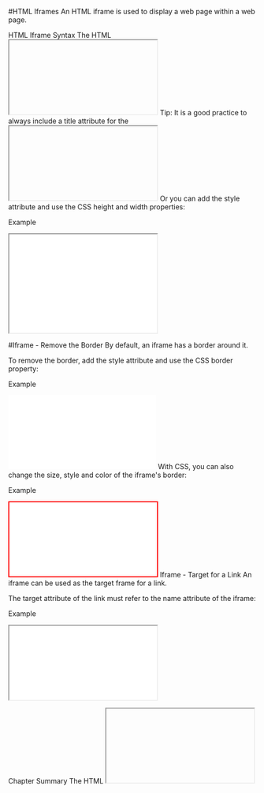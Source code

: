 #HTML Iframes
An HTML iframe is used to display a web page within a web page.

HTML Iframe Syntax
The HTML <iframe> tag specifies an inline frame.

An inline frame is used to embed another document within the current HTML document.

Syntax
<iframe src="url" title="description"></iframe>
Tip: It is a good practice to always include a title attribute for the <iframe>. This is used by screen readers to read out what the content of the iframe is.

Iframe - Set Height and Width
Use the height and width attributes to specify the size of the iframe.

The height and width are specified in pixels by default:

Example
<iframe src="demo_iframe.htm" height="200" width="300" title="Iframe Example"></iframe>
Or you can add the style attribute and use the CSS height and width properties:

Example
<iframe src="demo_iframe.htm" style="height:200px;width:300px;" title="Iframe Example"></iframe>

#Iframe - Remove the Border
By default, an iframe has a border around it.

To remove the border, add the style attribute and use the CSS border property:

Example
<iframe src="demo_iframe.htm" style="border:none;" title="Iframe Example"></iframe>
With CSS, you can also change the size, style and color of the iframe's border:

Example
<iframe src="demo_iframe.htm" style="border:2px solid red;" title="Iframe Example"></iframe>
Iframe - Target for a Link
An iframe can be used as the target frame for a link.

The target attribute of the link must refer to the name attribute of the iframe:

Example
<iframe src="demo_iframe.htm" name="iframe_a" title="Iframe Example"></iframe>


Chapter Summary
The HTML <iframe> tag specifies an inline frame
The src attribute defines the URL of the page to embed
Always include a title attribute (for screen readers)
The height and width attributes specify the size of the iframe
Use border:none; to remove the border around the iframe

#HTML iframe Tag
Tag	Description
<iframe>	Defines an inline frame

#HTML JavaScript
JavaScript makes HTML pages more dynamic and interactive.

Example
My First JavaScript
Click me to display Date and Time

<!DOCTYPE html>
<html>
<body>

<h1>My First JavaScript</h1>

<button type="button"
onclick="document.getElementById('demo').innerHTML = Date()">
Click me to display Date and Time.</button>

<p id="demo"></p>

</body>
</html> 

#The HTML <script> Tag
The HTML <script> tag is used to define a client-side script (JavaScript).

The <script> element either contains script statements, or it points to an external script file through the src attribute.

Common uses for JavaScript are image manipulation, form validation, and dynamic changes of content.

To select an HTML element, JavaScript most often uses the document.getElementById() method.

This JavaScript example writes "Hello JavaScript!" into an HTML element with id="demo": 

<!DOCTYPE html>
<html>
<body>

<h2>Use JavaScript to Change Text</h2>
<p>This example writes "Hello JavaScript!" into an HTML element with id="demo":</p>

<p id="demo"></p>

<script>
document.getElementById("demo").innerHTML = "Hello JavaScript!";
</script> 

</body>
</html> 

#A Taste of JavaScript
Here are some examples of what JavaScript can do:
<!DOCTYPE html>
<html>
<body>

<h1>My First JavaScript</h1>

<p>JavaScript can change the content of an HTML element:</p>

<button type="button" onclick="myFunction()">Click Me!</button>

<p id="demo">This is a demonstration.</p>

<script>
function myFunction() { 
  document.getElementById("demo").innerHTML = "Hello JavaScript!";
}
</script>

</body>
</html>

<!DOCTYPE html>
<html>
<body>

<h1>My First JavaScript</h1>

<p id="demo">JavaScript can change the style of an HTML element.</p>

<script>
function myFunction() {
  document.getElementById("demo").style.fontSize = "25px"; 
  document.getElementById("demo").style.color = "red";
  document.getElementById("demo").style.backgroundColor = "yellow";        
}
</script>

<button type="button" onclick="myFunction()">Click Me!</button>

</body>
</html>


<!DOCTYPE html>
<html>
<body>

<h1>My First JavaScript</h1>
<p>Here, a JavaScript changes the value of the src (source) attribute of an image.</p>

<script>
function light(sw) {
  var pic;
  if (sw == 0) {
    pic = "pic_bulboff.gif"
  } else {
    pic = "pic_bulbon.gif"
  }
  document.getElementById('myImage').src = pic;
}
</script>

<img id="myImage" src="pic_bulboff.gif" width="100" height="180">

<p>
<button type="button" onclick="light(1)">Light On</button>
<button type="button" onclick="light(0)">Light Off</button>
</p>

</body>
</html>

#HTML Script Tags
Tag	Description
<script>	Defines a client-side script
<noscript>	Defines an alternate content for users that do not support client-side scripts

#HTML File Paths
A file path describes the location of a file in a web site's folder structure.

File Path Examples
Path	Description
<img src="picture.jpg">	The "picture.jpg" file is located in the same folder as the current page
<img src="images/picture.jpg">	The "picture.jpg" file is located in the images folder in the current folder
<img src="/images/picture.jpg">	The "picture.jpg" file is located in the images folder at the root of the current web
<img src="../picture.jpg">	The "picture.jpg" file is located in the folder one level up from the current folder
HTML File Paths
A file path describes the location of a file in a web site's folder structure.

File paths are used when linking to external files, like:

Web pages
Images
Style sheets
JavaScripts


HTML - The Head Element
The HTML <head> element is a container for the following elements: <title>, <style>, <meta>, <link>, <script>, and <base>.

The HTML <head> Element
The <head> element is a container for metadata (data about data) and is placed between the <html> tag and the <body> tag.

HTML metadata is data about the HTML document. Metadata is not displayed.

Metadata typically define the document title, character set, styles, scripts, and other meta information.

The HTML <title> Element
The <title> element defines the title of the document. The title must be text-only, and it is shown in the browser's title bar or in the page's tab.

The <title> element is required in HTML documents!

The content of a page title is very important for search engine optimization (SEO)! The page title is used by search engine algorithms to decide the order when listing pages in search results.

The <title> element:

defines a title in the browser toolbar
provides a title for the page when it is added to favorites
displays a title for the page in search engine-results
So, try to make the title as accurate and meaningful as possible!

A simple HTML document:

Example
<!DOCTYPE html>
<html>
<head>
  <title>A Meaningful Page Title</title>
</head>
<body>

The content of the document......

</body>
</html>
The HTML <style> Element
The <style> element is used to define style information for a single HTML page:

Example
<style>
  body {background-color: powderblue;}
  h1 {color: red;}
  p {color: blue;}
</style>

#The HTML <link> Element
The <link> element defines the relationship between the current document and an external resource.

The <link> tag is most often used to link to external style sheets:

Example
<link rel="stylesheet" href="mystyle.css">

#The HTML <meta> Element
The <meta> element is typically used to specify the character set, page description, keywords, author of the document, and viewport settings.

The metadata will not be displayed on the page, but is used by browsers (how to display content or reload page), by search engines (keywords), and other web services.

Examples
Define the character set used:

<meta charset="UTF-8">
Define keywords for search engines:

<meta name="keywords" content="HTML, CSS, JavaScript">
Define a description of your web page:

<meta name="description" content="Free Web tutorials">
Define the author of a page:

<meta name="author" content="John Doe">
Refresh document every 30 seconds:

<meta http-equiv="refresh" content="30">
Setting the viewport to make your website look good on all devices:

<meta name="viewport" content="width=device-width, initial-scale=1.0">
Example of <meta> tags:

Example
<meta charset="UTF-8">
<meta name="description" content="Free Web tutorials">
<meta name="keywords" content="HTML, CSS, JavaScript">
<meta name="author" content="John Doe">
Setting The Viewport
The viewport is the user's visible area of a web page. It varies with the device - it will be smaller on a mobile phone than on a computer screen.

You should include the following <meta> element in all your web pages:

<meta name="viewport" content="width=device-width, initial-scale=1.0">
This gives the browser instructions on how to control the page's dimensions and scaling.

The width=device-width part sets the width of the page to follow the screen-width of the device (which will vary depending on the device).

The initial-scale=1.0 part sets the initial zoom level when the page is first loaded by the browser.

Here is an example of a web page without the viewport meta tag, and the same web page with the viewport meta tag:

Tip: If you are browsing this page with a phone or a tablet, you can click on the two links below to see the difference.


#The HTML <script> Element
The <script> element is used to define client-side JavaScripts.

The following JavaScript writes "Hello JavaScript!" into an HTML element with id="demo":

Example
<script>
function myFunction() {
  document.getElementById("demo").innerHTML = "Hello JavaScript!";
}
</script>

#The HTML <base> Element
The <base> element specifies the base URL and/or target for all relative URLs in a page.

The <base> tag must have either an href or a target attribute present, or both.

There can only be one single <base> element in a document!

Example
Specify a default URL and a default target for all links on a page:

<head>
<base href="https://www.w3schools.com/" target="_blank">
</head>

<body>
<img src="images/stickman.gif" width="24" height="39" alt="Stickman">
<a href="tags/tag_base.asp">HTML base Tag</a>
</body>

#Chapter Summary
The <head> element is a container for metadata (data about data)
The <head> element is placed between the <html> tag and the <body> tag
The <title> element is required and it defines the title of the document
The <style> element is used to define style information for a single document
The <link> tag is most often used to link to external style sheets
The <meta> element is typically used to specify the character set, page description, keywords, author of the document, and viewport settings
The <script> element is used to define client-side JavaScripts
The <base> element specifies the base URL and/or target for all relative URLs in a page
HTML head Elements
Tag	Description
<head>	Defines information about the document
<title>	Defines the title of a document
<base>	Defines a default address or a default target for all links on a page
<link>	Defines the relationship between a document and an external resource
<meta>	Defines metadata about an HTML document
<script>	Defines a client-side script
<style>	Defines style information for a document

#HTML Layout Elements and Techniques
Websites often display content in multiple columns (like a magazine or a newspaper).

#HTML Layout Elements
HTML has several semantic elements that define the different parts of a web page:

HTML5 Semantic Elements	
<header> - Defines a header for a document or a section
<nav> - Defines a set of navigation links
<section> - Defines a section in a document
<article> - Defines an independent, self-contained content
<aside> - Defines content aside from the content (like a sidebar)
<footer> - Defines a footer for a document or a section
<details> - Defines additional details that the user can open and close on demand
<summary> - Defines a heading for the <details> element
You can read more about semantic elements in our HTML Semantics chapter.

HTML Layout Techniques
There are four different techniques to create multicolumn layouts. Each technique has its pros and cons:

CSS framework
CSS float property
CSS flexbox
CSS grid



